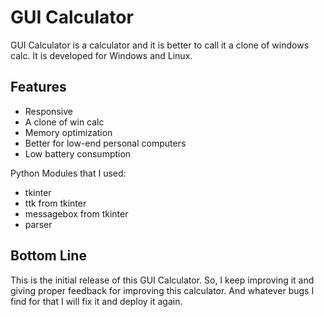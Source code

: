 # GUI Calculator
GUI Calculator is a calculator and it is better to call it a clone of windows calc. It is developed for Windows and Linux.

## Features
* Responsive
* A clone of win calc
* Memory optimization
* Better for low-end personal computers
* Low battery consumption

Python Modules that I used:
* tkinter
* ttk from tkinter
* messagebox from tkinter
* parser 

## Bottom Line

This is the initial release of this GUI Calculator. So, I keep improving it and giving proper feedback for improving this calculator. 
And whatever bugs I find for that I will fix it and deploy it again.
